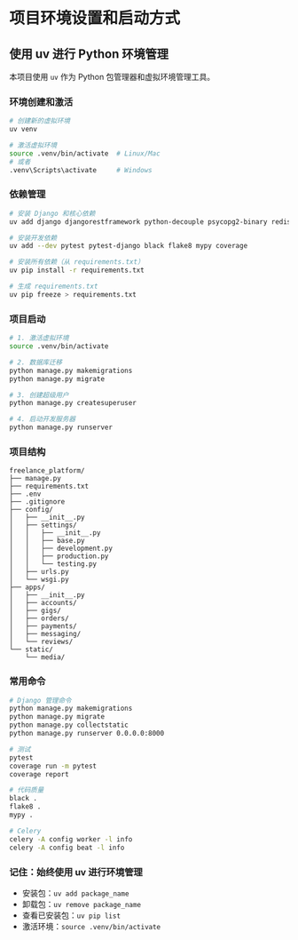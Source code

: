 # 项目环境设置和启动方式

## 使用 uv 进行 Python 环境管理

本项目使用 `uv` 作为 Python 包管理器和虚拟环境管理工具。

### 环境创建和激活

```bash
# 创建新的虚拟环境
uv venv

# 激活虚拟环境
source .venv/bin/activate  # Linux/Mac
# 或者
.venv\Scripts\activate     # Windows
```

### 依赖管理

```bash
# 安装 Django 和核心依赖
uv add django djangorestframework python-decouple psycopg2-binary redis celery

# 安装开发依赖
uv add --dev pytest pytest-django black flake8 mypy coverage

# 安装所有依赖（从 requirements.txt）
uv pip install -r requirements.txt

# 生成 requirements.txt
uv pip freeze > requirements.txt
```

### 项目启动

```bash
# 1. 激活虚拟环境
source .venv/bin/activate

# 2. 数据库迁移
python manage.py makemigrations
python manage.py migrate

# 3. 创建超级用户
python manage.py createsuperuser

# 4. 启动开发服务器
python manage.py runserver
```

### 项目结构

```
freelance_platform/
├── manage.py
├── requirements.txt
├── .env
├── .gitignore
├── config/
│   ├── __init__.py
│   ├── settings/
│   │   ├── __init__.py
│   │   ├── base.py
│   │   ├── development.py
│   │   ├── production.py
│   │   └── testing.py
│   ├── urls.py
│   └── wsgi.py
├── apps/
│   ├── __init__.py
│   ├── accounts/
│   ├── gigs/
│   ├── orders/
│   ├── payments/
│   ├── messaging/
│   └── reviews/
└── static/
    └── media/
```

### 常用命令

```bash
# Django 管理命令
python manage.py makemigrations
python manage.py migrate
python manage.py collectstatic
python manage.py runserver 0.0.0.0:8000

# 测试
pytest
coverage run -m pytest
coverage report

# 代码质量
black .
flake8 .
mypy .

# Celery
celery -A config worker -l info
celery -A config beat -l info
```

### 记住：始终使用 uv 进行环境管理

- 安装包：`uv add package_name`
- 卸载包：`uv remove package_name`
- 查看已安装包：`uv pip list`
- 激活环境：`source .venv/bin/activate`